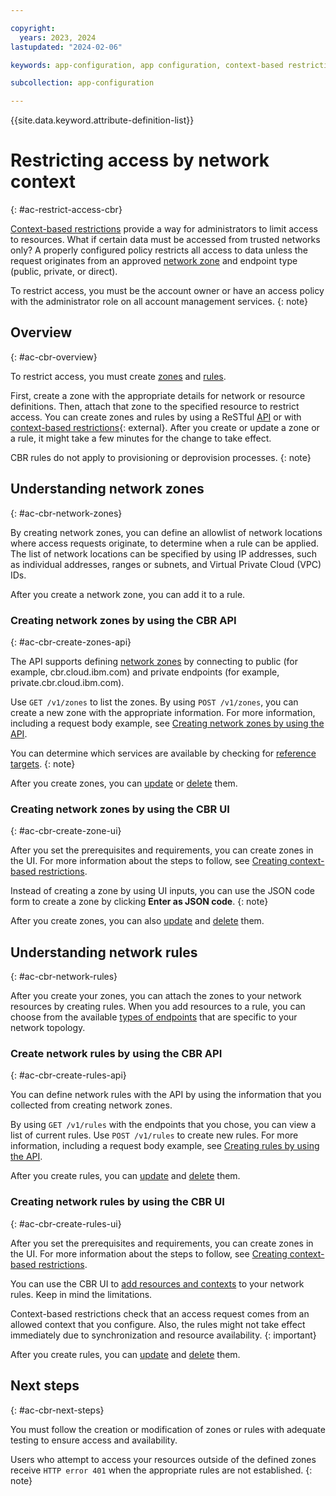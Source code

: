 ```yaml
---

copyright:
  years: 2023, 2024
lastupdated: "2024-02-06"

keywords: app-configuration, app configuration, context-based restrictions, access allowlist, network security

subcollection: app-configuration

---
```


{{site.data.keyword.attribute-definition-list}}

# Restricting access by network context
{: #ac-restrict-access-cbr}

[Context-based restrictions](/docs/account?topic=account-context-restrictions-whatis&interface=ui) provide a way for administrators to limit access to resources. What if certain data must be accessed from trusted networks only? A properly configured policy restricts all access to data unless the request originates from an approved [network zone](/docs/account?topic=account-context-restrictions-whatis&interface=ui#network-zones-whatis) and endpoint type (public, private, or direct).

To restrict access, you must be the account owner or have an access policy with the administrator role on all account management services.
{: note}

## Overview
{: #ac-cbr-overview}

To restrict access, you must create [zones](/docs/account?topic=account-context-restrictions-create&interface=ui#network-zones-create) and [rules](/docs/account?topic=account-context-restrictions-create&interface=ui#context-restrictions-create-rules).

First, create a zone with the appropriate details for network or resource definitions. Then, attach that zone to the specified resource to restrict access. You can create zones and rules by using a ReSTful [API](/apidocs/context-based-restrictions#introduction) or with [context-based restrictions](https://cloud.ibm.com/context-based-restrictions/overview){: external}. After you create or update a zone or a rule, it might take a few minutes for the change to take effect.

CBR rules do not apply to provisioning or deprovision processes.
{: note}

## Understanding network zones
{: #ac-cbr-network-zones}

By creating network zones, you can define an allowlist of network locations where access requests originate, to determine when a rule can be applied. The list of network locations can be specified by using IP addresses, such as individual addresses, ranges or subnets, and Virtual Private Cloud (VPC) IDs.

After you create a network zone, you can add it to a rule.

### Creating network zones by using the CBR API
{: #ac-cbr-create-zones-api}

The API supports defining [network zones](/apidocs/context-based-restrictions#introduction) by connecting to public (for example, cbr.cloud.ibm.com) and private endpoints (for example, private.cbr.cloud.ibm.com).

Use `GET /v1/zones` to list the zones. By using `POST /v1/zones`, you can create a new zone with the appropriate information. For more information, including a request body example, see [Creating network zones by using the API](/docs/account?topic=account-context-restrictions-create&interface=api#network-zones-create-api).

You can determine which services are available by checking for [reference targets](/apidocs/context-based-restrictions#list-available-serviceref-targets).
{: note}

After you create zones, you can [update](/apidocs/context-based-restrictions#replace-zone) or [delete](/docs/account?topic=account-context-restrictions-remove&interface=ui) them.

### Creating network zones by using the CBR UI
{: #ac-cbr-create-zone-ui}

After you set the prerequisites and requirements, you can create zones in the UI. For more information about the steps to follow, see [Creating context-based restrictions](/docs/account?topic=account-context-restrictions-create&interface=ui#network-zones-create).

Instead of creating a zone by using UI inputs, you can use the JSON code form to create a zone by clicking **Enter as JSON code**.
{: note}

After you create zones, you can also [update](/apidocs/context-based-restrictions#replace-zone) and [delete](/docs/account?topic=account-context-restrictions-remove&interface=ui) them.

## Understanding network rules
{: #ac-cbr-network-rules}

After you create your zones, you can attach the zones to your network resources by creating rules. When you add resources to a rule, you can choose from the available [types of endpoints](/docs/account?topic=account-context-restrictions-whatis#context-restrictions-endpint-type) that are specific to your network topology.

### Create network rules by using the CBR API
{: #ac-cbr-create-rules-api}

You can define network rules with the API by using the information that you collected from creating network zones.

By using `GET /v1/rules` with the endpoints that you chose, you can view a list of current rules. Use `POST /v1/rules` to create new rules. For more information, including a request body example, see [Creating rules by using the API](/docs/account?topic=account-context-restrictions-create&interface=api#context-restrictions-create-rules-api).

After you create rules, you can [update](/apidocs/context-based-restrictions#replace-rule) and [delete](/apidocs/context-based-restrictions#delete-rule) them.

### Creating network rules by using the CBR UI
{: #ac-cbr-create-rules-ui}

After you set the prerequisites and requirements, you can create zones in the UI. For more information about the steps to follow, see [Creating context-based restrictions](/docs/account?topic=account-context-restrictions-create&interface=ui#network-zones-create).

You can use the CBR UI to [add resources and contexts](/docs/account?topic=account-context-restrictions-create&interface=ui#context-restrictions-create-rules) to your network rules. Keep in mind the limitations.

Context-based restrictions check that an access request comes from an allowed context that you configure. Also, the rules might not take effect immediately due to synchronization and resource availability.
{: important}

After you create rules, you can [update](/apidocs/context-based-restrictions#replace-rule) and [delete](/apidocs/context-based-restrictions#delete-rule) them.

## Next steps
{: #ac-cbr-next-steps}

You must follow the creation or modification of zones or rules with adequate testing to ensure access and availability.

Users who attempt to access your resources outside of the defined zones receive `HTTP error 401` when the appropriate rules are not established.
{: note}
